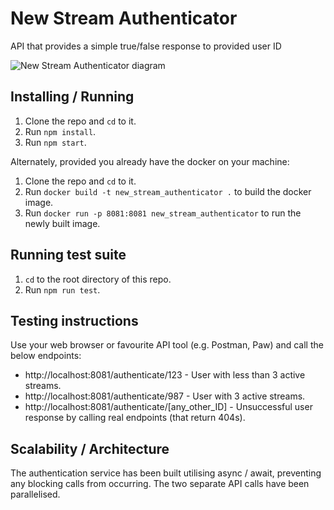 # New Stream Authenticator
API that provides a simple true/false response to provided user ID

![New Stream Authenticator diagram](https://drive.google.com/uc?export=view&id=1USPkW4vMm49R8zqSWnDY7za2B6GbKUEl)

## Installing / Running

1. Clone the repo and `cd` to it.
2. Run `npm install`.
3. Run `npm start`.

Alternately, provided you already have the docker on your machine:

1. Clone the repo and `cd` to it.
2. Run `docker build -t new_stream_authenticator .` to build the docker image.
3. Run `docker run -p 8081:8081 new_stream_authenticator` to run the newly built image.

## Running test suite

1. `cd` to the root directory of this repo.
2. Run `npm run test`.

## Testing instructions
Use your web browser or favourite API tool (e.g. Postman, Paw) and call the below endpoints:

* http://localhost:8081/authenticate/123 - User with less than 3 active streams.
* http://localhost:8081/authenticate/987 - User with 3 active streams.
* http://localhost:8081/authenticate/[any_other_ID] - Unsuccessful user response by calling real endpoints (that return 404s).

## Scalability / Architecture
The authentication service has been built utilising async / await, preventing any blocking calls from occurring. The two separate API calls have been parallelised.
